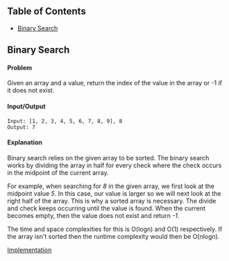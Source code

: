 ## Table of Contents
- [Binary Search](#binary-search)

## Binary Search
#### Problem
Given an array and a value, return the index of the value in the array or -1 if it does not exist.

#### Input/Output
```
Input: [1, 2, 3, 4, 5, 6, 7, 8, 9], 8
Output: 7
```
#### Explanation
Binary search relies on the given array to be sorted. The binary search works by dividing the array in half for every check where the check occurs in the midpoint of the current array.

For example, when searching for *8* in the given array, we first look at the midpoint value *5*. In this case, our value is larger so we will next look at the right half of the array. This is why a sorted array is necessary. The divide and check keeps occurring until the value is found. When the current becomes empty, then the value does not exist and return *-1*.

The time and space complexities for this is O(logn) and O(1) respectively. If the array isn't sorted then the runtime complexity would then be O(nlogn).

[Implementation](https://github.com/vinnyoodles/algorithms/blob/master/src/search/binarySearch.js)
